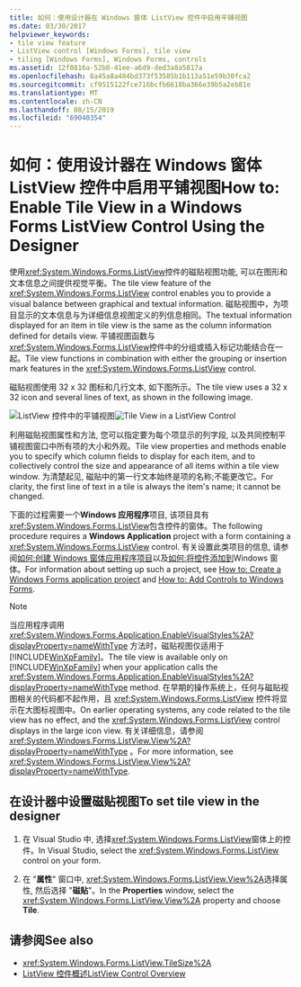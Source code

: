 ```yaml
---
title: 如何：使用设计器在 Windows 窗体 ListView 控件中启用平铺视图
ms.date: 03/30/2017
helpviewer_keywords:
- tile view feature
- ListView control [Windows Forms], tile view
- tiling [Windows Forms], Windows Forms, controls
ms.assetid: 12f0816a-52b8-41ee-a6d9-ded3a8a5817a
ms.openlocfilehash: 8a45a8a484bd373f53585b1b113a51e59b30fca2
ms.sourcegitcommit: cf9515122fce716bcfb6618ba366e39b5a2eb81e
ms.translationtype: MT
ms.contentlocale: zh-CN
ms.lasthandoff: 08/15/2019
ms.locfileid: "69040354"
---
```

# <a name="how-to-enable-tile-view-in-a-windows-forms-listview-control-using-the-designer"></a><span data-ttu-id="ceb96-102">如何：使用设计器在 Windows 窗体 ListView 控件中启用平铺视图</span><span class="sxs-lookup"><span data-stu-id="ceb96-102">How to: Enable Tile View in a Windows Forms ListView Control Using the Designer</span></span>
<span data-ttu-id="ceb96-103">使用<xref:System.Windows.Forms.ListView>控件的磁贴视图功能, 可以在图形和文本信息之间提供视觉平衡。</span><span class="sxs-lookup"><span data-stu-id="ceb96-103">The tile view feature of the <xref:System.Windows.Forms.ListView> control enables you to provide a visual balance between graphical and textual information.</span></span> <span data-ttu-id="ceb96-104">磁贴视图中，为项目显示的文本信息与为详细信息视图定义的列信息相同。</span><span class="sxs-lookup"><span data-stu-id="ceb96-104">The textual information displayed for an item in tile view is the same as the column information defined for details view.</span></span> <span data-ttu-id="ceb96-105">平铺视图函数与<xref:System.Windows.Forms.ListView>控件中的分组或插入标记功能结合在一起。</span><span class="sxs-lookup"><span data-stu-id="ceb96-105">Tile view functions in combination with either the grouping or insertion mark features in the <xref:System.Windows.Forms.ListView> control.</span></span>

 <span data-ttu-id="ceb96-106">磁贴视图使用 32 x 32 图标和几行文本, 如下图所示。</span><span class="sxs-lookup"><span data-stu-id="ceb96-106">The tile view uses a 32 x 32 icon and several lines of text, as shown in the following image.</span></span>

 <span data-ttu-id="ceb96-107">![ListView 控件中的平铺视图](./media/enable-tile-view-in-a-wf-listview-control-using-the-designer/tile-view-in-listview-control.gif "磁贴视图图标和文本")</span><span class="sxs-lookup"><span data-stu-id="ceb96-107">![Tile View in a ListView Control](./media/enable-tile-view-in-a-wf-listview-control-using-the-designer/tile-view-in-listview-control.gif "Tile view icons and text")</span></span>

 <span data-ttu-id="ceb96-108">利用磁贴视图属性和方法, 您可以指定要为每个项显示的列字段, 以及共同控制平铺视图窗口中所有项的大小和外观。</span><span class="sxs-lookup"><span data-stu-id="ceb96-108">Tile view properties and methods enable you to specify which column fields to display for each item, and to collectively control the size and appearance of all items within a tile view window.</span></span> <span data-ttu-id="ceb96-109">为清楚起见, 磁贴中的第一行文本始终是项的名称;不能更改它。</span><span class="sxs-lookup"><span data-stu-id="ceb96-109">For clarity, the first line of text in a tile is always the item's name; it cannot be changed.</span></span>

 <span data-ttu-id="ceb96-110">下面的过程需要一个**Windows 应用程序**项目, 该项目具有<xref:System.Windows.Forms.ListView>包含控件的窗体。</span><span class="sxs-lookup"><span data-stu-id="ceb96-110">The following procedure requires a **Windows Application** project with a form containing a <xref:System.Windows.Forms.ListView> control.</span></span> <span data-ttu-id="ceb96-111">有关设置此类项目的信息, 请参阅[如何:创建 Windows 窗体应用程序项目](/visualstudio/ide/step-1-create-a-windows-forms-application-project)以及[如何:将控件添加到](how-to-add-controls-to-windows-forms.md)Windows 窗体。</span><span class="sxs-lookup"><span data-stu-id="ceb96-111">For information about setting up such a project, see [How to: Create a Windows Forms application project](/visualstudio/ide/step-1-create-a-windows-forms-application-project) and [How to: Add Controls to Windows Forms](how-to-add-controls-to-windows-forms.md).</span></span>

> [!NOTE]
> <span data-ttu-id="ceb96-112">当应用程序调用 <xref:System.Windows.Forms.Application.EnableVisualStyles%2A?displayProperty=nameWithType> 方法时，磁贴视图仅适用于 [!INCLUDE[WinXpFamily](../../../../includes/winxpfamily-md.md)]。</span><span class="sxs-lookup"><span data-stu-id="ceb96-112">The tile view is available only on [!INCLUDE[WinXpFamily](../../../../includes/winxpfamily-md.md)] when your application calls the <xref:System.Windows.Forms.Application.EnableVisualStyles%2A?displayProperty=nameWithType> method.</span></span> <span data-ttu-id="ceb96-113">在早期的操作系统上，任何与磁贴视图相关的代码都不起作用，且 <xref:System.Windows.Forms.ListView> 控件将显示在大图标视图中。</span><span class="sxs-lookup"><span data-stu-id="ceb96-113">On earlier operating systems, any code related to the tile view has no effect, and the <xref:System.Windows.Forms.ListView> control displays in the large icon view.</span></span> <span data-ttu-id="ceb96-114">有关详细信息，请参阅 <xref:System.Windows.Forms.ListView.View%2A?displayProperty=nameWithType> 。</span><span class="sxs-lookup"><span data-stu-id="ceb96-114">For more information, see <xref:System.Windows.Forms.ListView.View%2A?displayProperty=nameWithType>.</span></span>

## <a name="to-set-tile-view-in-the-designer"></a><span data-ttu-id="ceb96-115">在设计器中设置磁贴视图</span><span class="sxs-lookup"><span data-stu-id="ceb96-115">To set tile view in the designer</span></span>

1. <span data-ttu-id="ceb96-116">在 Visual Studio 中, 选择<xref:System.Windows.Forms.ListView>窗体上的控件。</span><span class="sxs-lookup"><span data-stu-id="ceb96-116">In Visual Studio, select the <xref:System.Windows.Forms.ListView> control on your form.</span></span>

2. <span data-ttu-id="ceb96-117">在 "**属性**" 窗口中, <xref:System.Windows.Forms.ListView.View%2A>选择属性, 然后选择 "**磁贴**"。</span><span class="sxs-lookup"><span data-stu-id="ceb96-117">In the **Properties** window, select the <xref:System.Windows.Forms.ListView.View%2A> property and choose **Tile**.</span></span>

## <a name="see-also"></a><span data-ttu-id="ceb96-118">请参阅</span><span class="sxs-lookup"><span data-stu-id="ceb96-118">See also</span></span>

- <xref:System.Windows.Forms.ListView.TileSize%2A>
- [<span data-ttu-id="ceb96-119">ListView 控件概述</span><span class="sxs-lookup"><span data-stu-id="ceb96-119">ListView Control Overview</span></span>](listview-control-overview-windows-forms.md)
